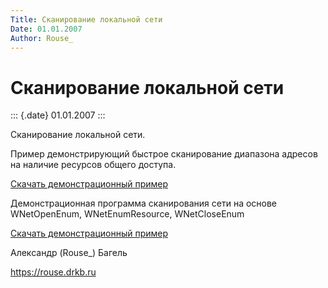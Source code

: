 ```yaml
---
Title: Сканирование локальной сети
Date: 01.01.2007
Author: Rouse_
---
```



Сканирование локальной сети
===========================

::: {.date}
01.01.2007
:::

Сканирование локальной сети.

Пример демонстрирующий быстрое сканирование диапазона адресов на наличие
ресурсов общего доступа.

[Скачать демонстрационный пример](fastscan.zip)

Демонстрационная программа сканирования сети на основе WNetOpenEnum,
WNetEnumResource, WNetCloseEnum

[Скачать демонстрационный пример](netscan.zip)

Александр (Rouse\_) Багель

<https://rouse.drkb.ru>
